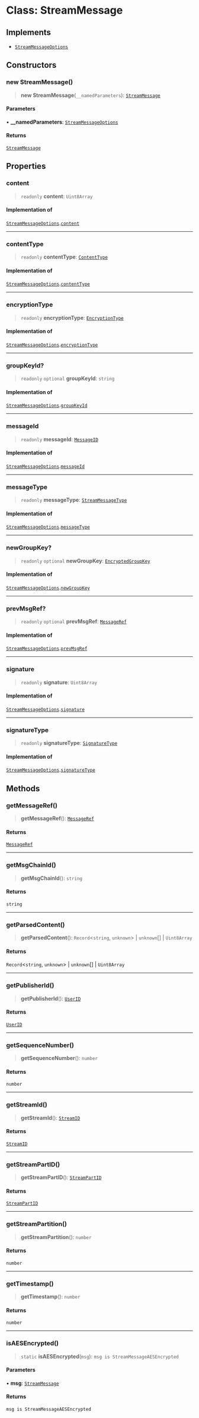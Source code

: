 # Class: StreamMessage

## Implements

- [`StreamMessageOptions`](../interfaces/StreamMessageOptions.md)

## Constructors

### new StreamMessage()

> **new StreamMessage**(`__namedParameters`): [`StreamMessage`](StreamMessage.md)

#### Parameters

• **\_\_namedParameters**: [`StreamMessageOptions`](../interfaces/StreamMessageOptions.md)

#### Returns

[`StreamMessage`](StreamMessage.md)

## Properties

### content

> `readonly` **content**: `Uint8Array`

#### Implementation of

[`StreamMessageOptions`](../interfaces/StreamMessageOptions.md).[`content`](../interfaces/StreamMessageOptions.md#content)

***

### contentType

> `readonly` **contentType**: [`ContentType`](../enumerations/ContentType.md)

#### Implementation of

[`StreamMessageOptions`](../interfaces/StreamMessageOptions.md).[`contentType`](../interfaces/StreamMessageOptions.md#contenttype)

***

### encryptionType

> `readonly` **encryptionType**: [`EncryptionType`](../enumerations/EncryptionType.md)

#### Implementation of

[`StreamMessageOptions`](../interfaces/StreamMessageOptions.md).[`encryptionType`](../interfaces/StreamMessageOptions.md#encryptiontype)

***

### groupKeyId?

> `readonly` `optional` **groupKeyId**: `string`

#### Implementation of

[`StreamMessageOptions`](../interfaces/StreamMessageOptions.md).[`groupKeyId`](../interfaces/StreamMessageOptions.md#groupkeyid)

***

### messageId

> `readonly` **messageId**: [`MessageID`](MessageID.md)

#### Implementation of

[`StreamMessageOptions`](../interfaces/StreamMessageOptions.md).[`messageId`](../interfaces/StreamMessageOptions.md#messageid)

***

### messageType

> `readonly` **messageType**: [`StreamMessageType`](../enumerations/StreamMessageType.md)

#### Implementation of

[`StreamMessageOptions`](../interfaces/StreamMessageOptions.md).[`messageType`](../interfaces/StreamMessageOptions.md#messagetype)

***

### newGroupKey?

> `readonly` `optional` **newGroupKey**: [`EncryptedGroupKey`](EncryptedGroupKey.md)

#### Implementation of

[`StreamMessageOptions`](../interfaces/StreamMessageOptions.md).[`newGroupKey`](../interfaces/StreamMessageOptions.md#newgroupkey)

***

### prevMsgRef?

> `readonly` `optional` **prevMsgRef**: [`MessageRef`](MessageRef.md)

#### Implementation of

[`StreamMessageOptions`](../interfaces/StreamMessageOptions.md).[`prevMsgRef`](../interfaces/StreamMessageOptions.md#prevmsgref)

***

### signature

> `readonly` **signature**: `Uint8Array`

#### Implementation of

[`StreamMessageOptions`](../interfaces/StreamMessageOptions.md).[`signature`](../interfaces/StreamMessageOptions.md#signature)

***

### signatureType

> `readonly` **signatureType**: [`SignatureType`](../enumerations/SignatureType.md)

#### Implementation of

[`StreamMessageOptions`](../interfaces/StreamMessageOptions.md).[`signatureType`](../interfaces/StreamMessageOptions.md#signaturetype)

## Methods

### getMessageRef()

> **getMessageRef**(): [`MessageRef`](MessageRef.md)

#### Returns

[`MessageRef`](MessageRef.md)

***

### getMsgChainId()

> **getMsgChainId**(): `string`

#### Returns

`string`

***

### getParsedContent()

> **getParsedContent**(): `Record`\<`string`, `unknown`\> \| `unknown`[] \| `Uint8Array`

#### Returns

`Record`\<`string`, `unknown`\> \| `unknown`[] \| `Uint8Array`

***

### getPublisherId()

> **getPublisherId**(): [`UserID`](../api.md#userid)

#### Returns

[`UserID`](../api.md#userid)

***

### getSequenceNumber()

> **getSequenceNumber**(): `number`

#### Returns

`number`

***

### getStreamId()

> **getStreamId**(): [`StreamID`](../api.md#streamid)

#### Returns

[`StreamID`](../api.md#streamid)

***

### getStreamPartID()

> **getStreamPartID**(): [`StreamPartID`](../api.md#streampartid)

#### Returns

[`StreamPartID`](../api.md#streampartid)

***

### getStreamPartition()

> **getStreamPartition**(): `number`

#### Returns

`number`

***

### getTimestamp()

> **getTimestamp**(): `number`

#### Returns

`number`

***

### isAESEncrypted()

> `static` **isAESEncrypted**(`msg`): `msg is StreamMessageAESEncrypted`

#### Parameters

• **msg**: [`StreamMessage`](StreamMessage.md)

#### Returns

`msg is StreamMessageAESEncrypted`
